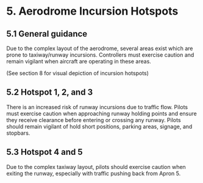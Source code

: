 # 5. Aerodrome Incursion Hotspots
## 5.1 General guidance
Due to the complex layout of the aerodrome, several areas exist which are prone to taxiway/runway incursions. Controllers must exercise caution and remain vigilant when aircraft are operating in these areas.

(See section 8 for visual depiction of incursion hotspots)

## 5.2 Hotspot 1, 2, and 3
There is an increased risk of runway incursions due to traffic flow. Pilots must exercise caution when approaching runway holding points and ensure they receive clearance before entering or crossing any runway. Pilots should remain vigilant of hold short positions, parking areas, signage, and stopbars.

## 5.3 Hotspot 4 and 5
Due to the complex taxiway layout, pilots should exercise caution when exiting the runway, especially with traffic pushing back from Apron 5.